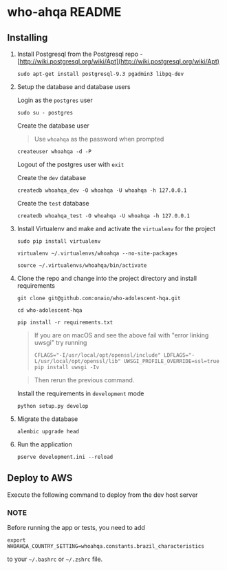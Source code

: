 who-ahqa README
==================

Installing
-----------

1. Install Postgresql from the Postgresql repo - [http://wiki.postgresql.org/wiki/Apt](http://wiki.postgresql.org/wiki/Apt)

    ```
    sudo apt-get install postgresql-9.3 pgadmin3 libpq-dev
    ```

2. Setup the database and database users

    Login as the `postgres` user

    ```
    sudo su - postgres
    ```

    Create the database user

    > Use `whoahqa` as the password when prompted

    ```
    createuser whoahqa -d -P
    ```

    Logout of the postgres user with `exit`

    Create the `dev` database

    ```
    createdb whoahqa_dev -O whoahqa -U whoahqa -h 127.0.0.1
    ```

    Create the `test` database

    ```
    createdb whoahqa_test -O whoahqa -U whoahqa -h 127.0.0.1
    ```

3. Install Virtualenv and make and activate the `virtualenv` for the project

    ```
    sudo pip install virtualenv
    ```

    ```
    virtualenv ~/.virtualenvs/whoahqa --no-site-packages
    ```

    ```
    source ~/.virtualenvs/whoahqa/bin/activate
    ```

4. Clone the repo and change into the project directory and install requirements

    ```
    git clone git@github.com:onaio/who-adolescent-hqa.git
    ```
    ```
    cd who-adolescent-hqa
    ```
    ```
    pip install -r requirements.txt
    ```

    > If you are on macOS and see the above fail with "error linking uwsgi" try running
    >
    > ```
    > CFLAGS="-I/usr/local/opt/openssl/include" LDFLAGS="-L/usr/local/opt/openssl/lib" UWSGI_PROFILE_OVERRIDE=ssl=true pip install uwsgi -Iv
    > ```

    > Then rerun the previous command.

    Install the requirements in `development` mode

    ```
    python setup.py develop
    ```

5. Migrate the database

    ```
    alembic upgrade head
    ```

6. Run the application

    ```
    pserve development.ini --reload
    ```

Deploy to AWS
-------------------
Execute the following command to deploy from the dev host server

### NOTE

Before running the app or tests, you need to add

```
export WHOAHQA_COUNTRY_SETTING=whoahqa.constants.brazil_characteristics
```
to your `~/.bashrc` or `~/.zshrc` file.
